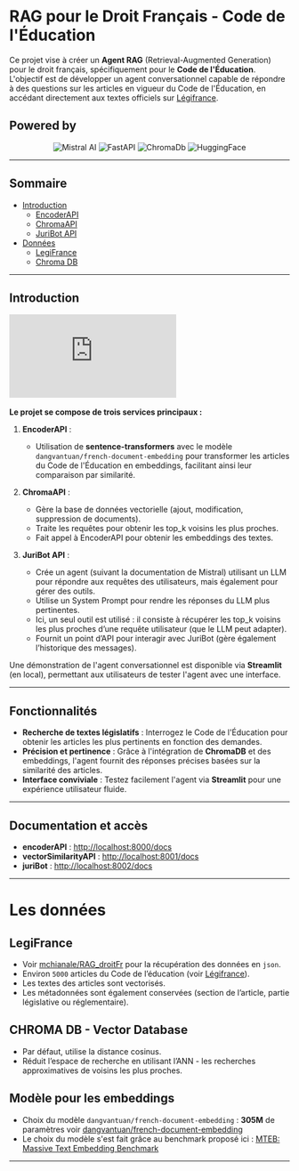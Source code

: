 # RAG pour le Droit Français - Code de l'Éducation

Ce projet vise à créer un **Agent RAG** (Retrieval-Augmented Generation) pour le droit français, spécifiquement pour le **Code de l'Éducation**. L'objectif est de développer un agent conversationnel capable de répondre à des questions sur les articles en vigueur du Code de l'Éducation, en accédant directement aux textes officiels sur [Légifrance](https://www.legifrance.gouv.fr).

## Powered by

<p align="center">
  <img src="https://img.shields.io/badge/-Mistral%20AI-blue?style=for-the-badge&logo=swift&logoColor=white" alt="Mistral AI" />
  <img src="https://img.shields.io/badge/-FastAPI-009688?style=for-the-badge&logo=fastapi&logoColor=white" alt="FastAPI" />
  <img src="https://img.shields.io/badge/-ChromaDb-5E17EB?style=for-the-badge&logo=code&logoColor=white" alt="ChromaDb" />
  <img src="https://img.shields.io/badge/-HuggingFace-FFAE42?style=for-the-badge&logo=huggingface&logoColor=white" alt="HuggingFace" />
</p>

---

## Sommaire

- [Introduction](#introduction)
  - [EncoderAPI](#introduction)
  - [ChromaAPI](#introduction)
  - [JuriBot API](#introduction)
- [Données](#les-données)
  - [LegiFrance](#legifrance)
  - [Chroma DB](#chroma-db---vector-database)

---

## Introduction
![architecture](https://github.com/mchianale/juribot/blob/main/img/architecture.pdf)

**Le projet se compose de trois services principaux :**

1. **EncoderAPI** :
   - Utilisation de **sentence-transformers** avec le modèle `dangvantuan/french-document-embedding` pour transformer les articles du Code de l'Éducation en embeddings, facilitant ainsi leur comparaison par similarité.

2. **ChromaAPI** :
   - Gère la base de données vectorielle (ajout, modification, suppression de documents).
   - Traite les requêtes pour obtenir les top_k voisins les plus proches.
   - Fait appel à EncoderAPI pour obtenir les embeddings des textes.

3. **JuriBot API** :
   - Crée un agent (suivant la documentation de Mistral) utilisant un LLM pour répondre aux requêtes des utilisateurs, mais également pour gérer des outils.
   - Utilise un System Prompt pour rendre les réponses du LLM plus pertinentes.
   - Ici, un seul outil est utilisé : il consiste à récupérer les top_k voisins les plus proches d’une requête utilisateur (que le LLM peut adapter).
   - Fournit un point d’API pour interagir avec JuriBot (gère également l’historique des messages).

Une démonstration de l'agent conversationnel est disponible via **Streamlit** (en local), permettant aux utilisateurs de tester l'agent avec une interface.
    
---

## Fonctionnalités

- **Recherche de textes législatifs** : Interrogez le Code de l'Éducation pour obtenir les articles les plus pertinents en fonction des demandes.
- **Précision et pertinence** : Grâce à l'intégration de **ChromaDB** et des embeddings, l'agent fournit des réponses précises basées sur la similarité des articles.
- **Interface conviviale** : Testez facilement l'agent via **Streamlit** pour une expérience utilisateur fluide.

---

## Documentation et accès 
- **encoderAPI** : [http://localhost:8000/docs](http://localhost:8000/docs)
- **vectorSimilarityAPI** : [http://localhost:8001/docs](http://localhost:8001/docs)
- **juriBot** : [http://localhost:8002/docs](http://localhost:8002/docs)

---

# Les données 

## LegiFrance
- Voir [mchianale/RAG_droitFr](https://github.com/mchianale/RAG_droitFr) pour la récupération des données en `json`.
- Environ `5000` articles du Code de l’éducation (voir  [Légifrance](https://www.legifrance.gouv.fr)).
- Les textes des articles sont vectorisés.
- Les métadonnées sont également conservées (section de l’article, partie législative ou réglementaire).

## CHROMA DB - Vector Database
- Par défaut, utilise la distance cosinus.
- Réduit l’espace de recherche en utilisant l’ANN - les recherches approximatives de voisins les plus proches.

## Modèle pour les embeddings
- Choix du modèle `dangvantuan/french-document-embedding` : **305M** de paramètres voir [dangvantuan/french-document-embedding](https://huggingface.co/dangvantuan/french-document-embedding)
- Le choix du modèle s'est fait grâce au benchmark proposé ici : [MTEB: Massive Text Embedding Benchmark](https://huggingface.co/spaces/mteb/leaderboard)

---

